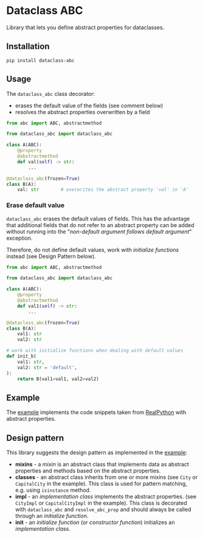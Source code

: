 # Dataclass ABC

Library that lets you define abstract properties for dataclasses. 

## Installation

```pip install dataclass-abc```

## Usage

The `dataclass_abc` class decorator:

* erases the default value of the fields (see comment below)
* resolves the abstract properties overwritten by a field

``` python
from abc import ABC, abstractmethod

from dataclass_abc import dataclass_abc

class A(ABC):
    @property
    @abstractmethod
    def val(self) -> str:
        ...

@dataclass_abc(frozen=True)
class B(A):
    val: str        # overwrites the abstract property 'val' in 'A'
```

### Erase default value

`dataclass_abc` erases the default values of fields. This has the advantage that
additional fields that do not refer to an abstract property can be added
without running into the "*non-default argument follows default argument*" 
exception.

Therefore, do not define default values, work with *initialize functions* 
instead (see Design Pattern below).

``` python
from abc import ABC, abstractmethod

from dataclass_abc import dataclass_abc

class A(ABC):
    @property
    @abstractmethod
    def val1(self) -> str:
        ...

@dataclass_abc(frozen=True)
class B(A):
    val1: str
    val2: str

# work with initialize functions when dealing with default values
def init_b(
    val1: str,
    val2: str = 'default',
):
    return B(val1=val1, val2=val2)
```

## Example

The [example](https://github.com/MichaelSchneeberger/dataclass-abc/tree/master/example)
implements the code snippets taken from [RealPython](https://realpython.com/python-data-classes/)
 with abstract properties.

## Design pattern

This library suggests the design pattern as implemented in the 
[example](https://github.com/MichaelSchneeberger/dataclass-abc/tree/master/example):

- **mixins** - a *mixin* is an abstract class that implements data as abstract
properties and methods based on the abstract properties.
- **classes** - an abstract class inherits from one or more mixins
(see `City` or `CapitalCity` in the example). This class is used for pattern matching,
e.g. using `isinstance` method.
- **impl** - an *implementation class* implements the abstract properties. 
(see `CityImpl` or `CapitalCityImpl` in the example). This class is decorated with
`dataclass_abc` and `resolve_abc_prop` and should always be called through an 
*initialize function*.
- **init** - an *initialize function* (or *constructor function*) initializes an 
*implementation class*.

